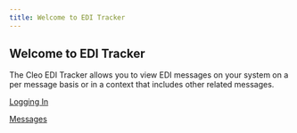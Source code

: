```yaml
---
title: Welcome to EDI Tracker
---
```

## Welcome to EDI Tracker

The Cleo EDI Tracker allows you to view EDI messages on your system on a per message basis or in a context that includes other related messages. 

[Logging In](LoggingIn.html)

[Messages](Messages.html)
